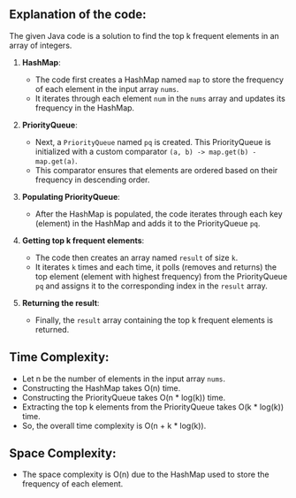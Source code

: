 ## Explanation of the code:

The given Java code is a solution to find the top k frequent elements in an array of integers.

1. **HashMap**: 
   - The code first creates a HashMap named `map` to store the frequency of each element in the input array `nums`. 
   - It iterates through each element `num` in the `nums` array and updates its frequency in the HashMap.

2. **PriorityQueue**: 
   - Next, a `PriorityQueue` named `pq` is created. This PriorityQueue is initialized with a custom comparator `(a, b) -> map.get(b) - map.get(a)`. 
   - This comparator ensures that elements are ordered based on their frequency in descending order. 

3. **Populating PriorityQueue**: 
   - After the HashMap is populated, the code iterates through each key (element) in the HashMap and adds it to the PriorityQueue `pq`.

4. **Getting top k frequent elements**: 
   - The code then creates an array named `result` of size `k`.
   - It iterates `k` times and each time, it polls (removes and returns) the top element (element with highest frequency) from the PriorityQueue `pq` and assigns it to the corresponding index in the `result` array.

5. **Returning the result**: 
   - Finally, the `result` array containing the top k frequent elements is returned.

## Time Complexity:
- Let n be the number of elements in the input array `nums`.
- Constructing the HashMap takes O(n) time.
- Constructing the PriorityQueue takes O(n * log(k)) time.
- Extracting the top k elements from the PriorityQueue takes O(k * log(k)) time.
- So, the overall time complexity is O(n + k * log(k)).

## Space Complexity:
- The space complexity is O(n) due to the HashMap used to store the frequency of each element.
